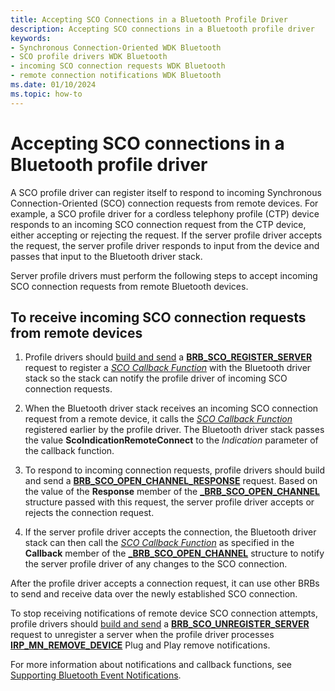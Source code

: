 ```yaml
---
title: Accepting SCO Connections in a Bluetooth Profile Driver
description: Accepting SCO connections in a Bluetooth profile driver
keywords:
- Synchronous Connection-Oriented WDK Bluetooth
- SCO profile drivers WDK Bluetooth
- incoming SCO connection requests WDK Bluetooth
- remote connection notifications WDK Bluetooth
ms.date: 01/10/2024
ms.topic: how-to
---
```


# Accepting SCO connections in a Bluetooth profile driver

A SCO profile driver can register itself to respond to incoming Synchronous Connection-Oriented (SCO) connection requests from remote devices. For example, a SCO profile driver for a cordless telephony profile (CTP) device responds to an incoming SCO connection request from the CTP device, either accepting or rejecting the request. If the server profile driver accepts the request, the server profile driver responds to input from the device and passes that input to the Bluetooth driver stack.

Server profile drivers must perform the following steps to accept incoming SCO connection requests from remote Bluetooth devices.

## To receive incoming SCO connection requests from remote devices

1. Profile drivers should [build and send](building-and-sending-a-brb.md) a [**BRB\_SCO\_REGISTER\_SERVER**](/previous-versions/ff536628(v=vs.85)) request to register a [*SCO Callback Function*](/windows-hardware/drivers/ddi/bthddi/nc-bthddi-pfnsco_indication_callback) with the Bluetooth driver stack so the stack can notify the profile driver of incoming SCO connection requests.

1. When the Bluetooth driver stack receives an incoming SCO connection request from a remote device, it calls the [*SCO Callback Function*](/windows-hardware/drivers/ddi/bthddi/nc-bthddi-pfnsco_indication_callback) registered earlier by the profile driver. The Bluetooth driver stack passes the value **ScoIndicationRemoteConnect** to the *Indication* parameter of the callback function.

1. To respond to incoming connection requests, profile drivers should build and send a [**BRB\_SCO\_OPEN\_CHANNEL\_RESPONSE**](/previous-versions/ff536627(v=vs.85)) request. Based on the value of the **Response** member of the [**\_BRB\_SCO\_OPEN\_CHANNEL**](/windows-hardware/drivers/ddi/bthddi/ns-bthddi-_brb_sco_open_channel) structure passed with this request, the server profile driver accepts or rejects the connection request.

1. If the server profile driver accepts the connection, the Bluetooth driver stack can then call the [*SCO Callback Function*](/windows-hardware/drivers/ddi/bthddi/nc-bthddi-pfnsco_indication_callback) as specified in the **Callback** member of the [**\_BRB\_SCO\_OPEN\_CHANNEL**](/windows-hardware/drivers/ddi/bthddi/ns-bthddi-_brb_sco_open_channel) structure to notify the server profile driver of any changes to the SCO connection.

After the profile driver accepts a connection request, it can use other BRBs to send and receive data over the newly established SCO connection.

To stop receiving notifications of remote device SCO connection attempts, profile drivers should [build and send](building-and-sending-a-brb.md) a [**BRB\_SCO\_UNREGISTER\_SERVER**](/previous-versions/ff536630(v=vs.85)) request to unregister a server when the profile driver processes [**IRP\_MN\_REMOVE\_DEVICE**](../kernel/irp-mn-remove-device.md) Plug and Play remove notifications.

For more information about notifications and callback functions, see [Supporting Bluetooth Event Notifications](supporting-bluetooth-event-notifications.md).
